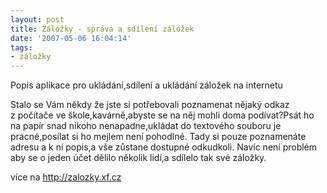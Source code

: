 ```yaml
---
layout: post
title: Záložky - správa a sdílení záložek
date: '2007-05-06 16:04:14'
tags:
- záložky
---
```


Popis aplikace pro ukládání,sdílení a ukládání záložek na
internetu


<p>Stalo se Vám někdy že jste si potřebovali poznamenat nějaký odkaz
z počítače ve škole,kavárně­,abyste se na něj mohli doma
podívat?Psát ho na papír snad nikoho nenapadne,ukládat do textového
souboru je pracné,posílat si ho mejlem není pohodlné. Tady si pouze
poznamenáte adresu a k ní popis,a vše zůstane dostupné odkudkoli.
Navíc není problém aby se o jeden účet dělilo několik lidí,a
sdílelo tak své záložky.</p>

<p>více na <a href="http://zalozky.xf.cz">http://zalozky­.xf.cz</a></p>

